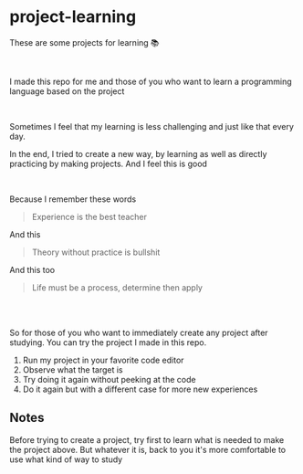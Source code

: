 # project-learning
<p>These are some projects for learning 📚</p>

<br>

<p>I made this repo for me and those of you who want to learn a programming language based on the project</p>
<br>

<p>Sometimes I feel that my learning is less challenging and just like that every day.</p>
<p>In the end, I tried to create a new way, by learning as well as directly practicing by making projects. And I feel this is good</p>
<br>
<p>Because I remember these words</p>

> Experience is the best teacher

And this

> Theory without practice is bullshit

And this too

> Life must be a process, determine then apply

<br>
<br>

So for those of you who want to immediately create any project after studying. You can try the project I made in this repo.

1. Run my project in your favorite code editor
2. Observe what the target is
3. Try doing it again without peeking at the code
4. Do it again but with a different case for more new experiences

## Notes
Before trying to create a project, try first to learn what is needed to make the project above. 
But whatever it is, back to you it's more comfortable to use what kind of way to study
